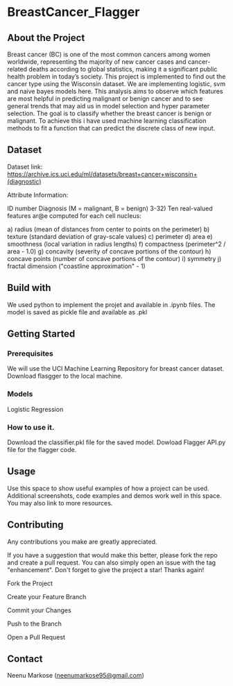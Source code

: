 # BreastCancer_Flagger

## About the Project

Breast cancer (BC) is one of the most common cancers among women worldwide, representing the majority of new cancer cases and cancer-related deaths according to global statistics, making it a significant public health problem in today’s society. This project is implemented to find out the cancer type using the Wisconsin dataset. We are implementing logistic, svm and naive bayes models here. This analysis aims to observe which features are most helpful in predicting malignant or benign cancer and to see general trends that may aid us in model selection and hyper parameter selection. The goal is to classify whether the breast cancer is benign or malignant. To achieve this i have used machine learning classification methods to fit a function that can predict the discrete class of new input.

## Dataset


Dataset link: https://archive.ics.uci.edu/ml/datasets/breast+cancer+wisconsin+(diagnostic)

Attribute Information:

ID number
Diagnosis (M = malignant, B = benign) 3-32)
Ten real-valued features ar@e computed for each cell nucleus:

a) radius (mean of distances from center to points on the perimeter) b) texture (standard deviation of gray-scale values) c) perimeter d) area e) smoothness (local variation in radius lengths) f) compactness (perimeter^2 / area - 1.0) g) concavity (severity of concave portions of the contour) h) concave points (number of concave portions of the contour) i) symmetry j) fractal dimension ("coastline approximation" - 1)


## Build with 

We used python to implement the projet and available in .ipynb files.
The model is saved as pickle file and available as .pkl

## Getting Started
### Prerequisites

We will use the UCI Machine Learning Repository for breast cancer dataset.
Download flasgger to the local machine.

### Models
Logistic Regression

### How to use it.
Download the classifier.pkl file for the saved model.
Dowload Flagger API.py file for the flagger code.

## Usage
Use this space to show useful examples of how a project can be used. Additional screenshots, code examples and demos work well in this space. You may also link to more resources.


## Contributing
Any contributions you make are greatly appreciated.

If you have a suggestion that would make this better, please fork the repo and create a pull request. You can also simply open an issue with the tag "enhancement". Don't forget to give the project a star! Thanks again!

Fork the Project

Create your Feature Branch

Commit your Changes

Push to the Branch

Open a Pull Request

## Contact
Neenu Markose (neenumarkose95@gmail.com)
